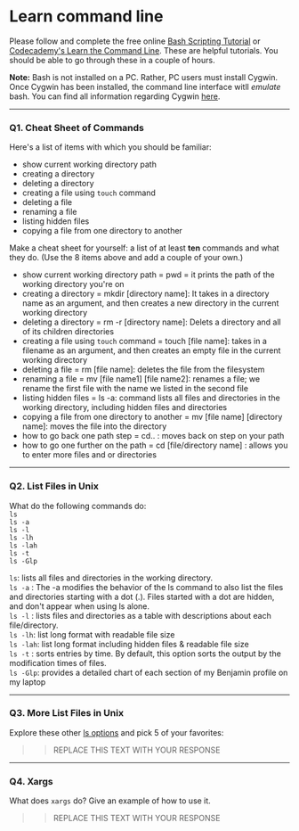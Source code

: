 # Learn command line

Please follow and complete the free online [Bash Scripting Tutorial](https://ryanstutorials.net/bash-scripting-tutorial/) or [Codecademy's Learn the Command Line](https://www.codecademy.com/learn/learn-the-command-line). These are helpful tutorials. You should be able to go through these in a couple of hours.

**Note:** Bash is not installed on a PC. Rather, PC users must install Cygwin. Once Cygwin has been installed, the command line interface witll _emulate_ bash. You can find all information regarding Cygwin [here](https://www.cygwin.com/).

---

### Q1.  Cheat Sheet of Commands  

Here's a list of items with which you should be familiar:  
* show current working directory path
* creating a directory
* deleting a directory
* creating a file using `touch` command
* deleting a file
* renaming a file
* listing hidden files
* copying a file from one directory to another

Make a cheat sheet for yourself: a list of at least **ten** commands and what they do.  (Use the 8 items above and add a couple of your own.)  

* show current working directory path = pwd = it prints the path of the working directory you're on  
* creating a directory = mkdir [directory name]: It takes in a directory name as an argument, and then creates a new directory in the current working directory  
* deleting a directory = rm -r [directory name]: Delets a directory and all of its children directories  
* creating a file using `touch` command = touch [file name]: takes in a filename as an argument, and then creates an empty file in the current working directory  
* deleting a file = rm [file name]: deletes the file from the filesystem  
* renaming a file = mv [file name1] [file name2]: renames a file; we rename the first file with the name we listed in the second file  
* listing hidden files = ls -a: command lists all files and directories in the working directory, including hidden files and directories  
* copying a file from one directory to another = mv [file name] [directory name]: moves the file into the directory  
* how to go back one path step = cd.. : moves back on step on your path  
* how to go one further on the path = cd [file/directory name] : allows you to enter more files and or directories  

---

### Q2.  List Files in Unix   

What do the following commands do:  
`ls`  
`ls -a`  
`ls -l`  
`ls -lh`  
`ls -lah`  
`ls -t`  
`ls -Glp`  

`ls`: lists all files and directories in the working directory.  
`ls -a` : The -a modifies the behavior of the ls command to also list the files and directories starting with a dot (.). Files started with a dot are hidden, and don't appear when using ls alone.  
`ls -l` : lists files and directories as a table with descriptions about each file/directory.  
`ls -lh`: list long format with readable file size  
`ls -lah`: list long format including hidden files & readable file size  
`ls -t` : sorts entries by time. By default, this option sorts the output by the modification times of files.  
`ls -Glp`: provides a detailed chart of each section of my Benjamin profile on my laptop  

---

### Q3.  More List Files in Unix  

Explore these other [ls options](http://www.techonthenet.com/unix/basic/ls.php) and pick 5 of your favorites:

> > REPLACE THIS TEXT WITH YOUR RESPONSE

---

### Q4.  Xargs   

What does `xargs` do? Give an example of how to use it.

> > REPLACE THIS TEXT WITH YOUR RESPONSE

 

